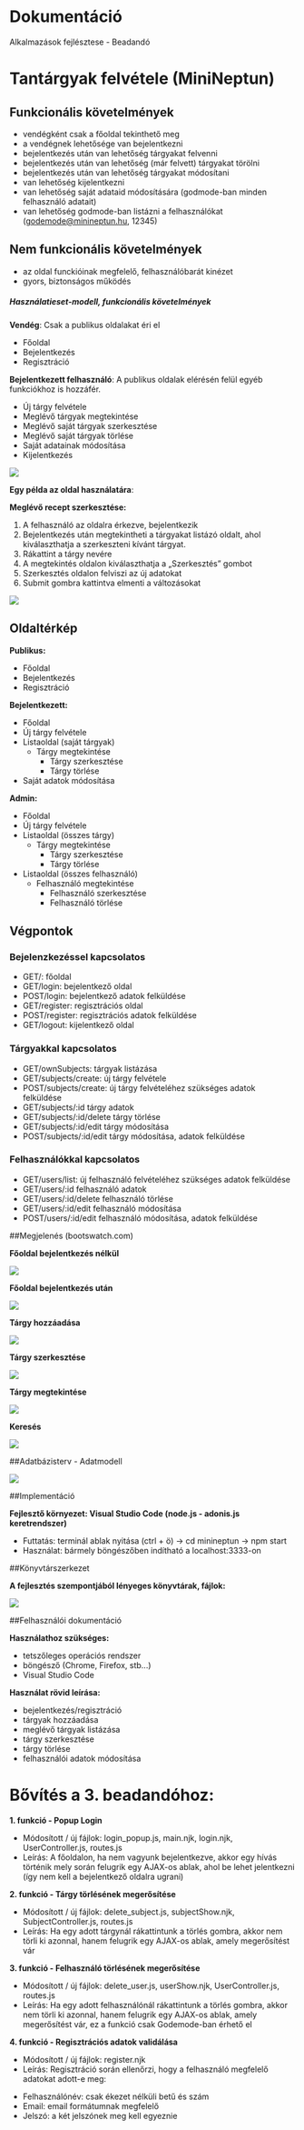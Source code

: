 # Dokumentáció
Alkalmazások fejlésztese - Beadandó

# Tantárgyak felvétele (MiniNeptun)
 
## Funkcionális követelmények
 - vendégként csak a főoldal tekinthető meg
 - a vendégnek lehetősége van bejelentkezni
 - bejelentkezés után van lehetőség tárgyakat felvenni
 - bejelentkezés után van lehetőség (már felvett) tárgyakat törölni
 - bejelentkezés után van lehetőség tárgyakat módosítani
 - van lehetőség kijelentkezni
 - van lehetőség saját adataid módosítására (godmode-ban minden felhasználó adatait)
 - van lehetőség godmode-ban listázni a felhasználókat (godemode@minineptun.hu, 12345)
 
## Nem funkcionális követelmények
 - az oldal funckióinak megfelelő, felhasználóbarát kinézet
 - gyors, biztonságos működés

##### Használatieset-modell, funkcionális követelmények

**Vendég**: Csak a publikus oldalakat éri el

*	Főoldal
*	Bejelentkezés
*	Regisztráció

**Bejelentkezett felhasználó**: A publikus oldalak elérésén felül egyéb funkciókhoz is hozzáfér.

*	Új tárgy felvétele
*	Meglévő tárgyak megtekintése
*	Meglévő saját tárgyak szerkesztése
*	Meglévő saját tárgyak törlése
* Saját adatainak módosítása
* Kijelentkezés

![](diagram1.jpg)

**Egy példa az oldal használatára**:

**Meglévő recept szerkesztése:**

1.	A felhasználó az oldalra érkezve, bejelentkezik
2.	Bejelentkezés után megtekintheti a tárgyakat listázó oldalt, ahol kiválaszthatja a szerkeszteni kívánt tárgyat.
3.	Rákattint a tárgy nevére
4.	A megtekintés oldalon kiválaszthatja a „Szerkesztés” gombot
5.	Szerkesztés oldalon felviszi az új adatokat
6.	Submit gombra kattintva elmenti a változásokat

![](diagram2.jpg)

## Oldaltérkép

**Publikus:**
* Főoldal
* Bejelentkezés
* Regisztráció

**Bejelentkezett:**
* Főoldal
* Új tárgy felvétele
* Listaoldal (saját tárgyak) 
  * Tárgy megtekintése
    * Tárgy szerkesztése 
    * Tárgy törlése
* Saját adatok módosítása

**Admin:**
* Főoldal
* Új tárgy felvétele
* Listaoldal (összes tárgy) 
  * Tárgy megtekintése
    * Tárgy szerkesztése 
    * Tárgy törlése
* Listaoldal (összes felhasználó)
  * Felhasználó megtekintése
    * Felhasználó szerkesztése 
    * Felhasználó törlése
    
## Végpontok

### Bejelenzkezéssel kapcsolatos

* GET/: főoldal
* GET/login: bejelentkező oldal
* POST/login: bejelentkező adatok felküldése
* GET/register: regisztrációs oldal
* POST/register: regisztrációs adatok felküldése
* GET/logout: kijelentkező oldal

### Tárgyakkal kapcsolatos

* GET/ownSubjects: tárgyak listázása
* GET/subjects/create: új tárgy felvétele
* POST/subjects/create: új tárgy felvételéhez szükséges adatok felküldése
* GET/subjects/:id tárgy adatok
* GET/subjects/:id/delete tárgy törlése
* GET/subjects/:id/edit tárgy módosítása
* POST/subjects/:id/edit tárgy módosítása, adatok felküldése

### Felhasználókkal kapcsolatos

* GET/users/list: új felhasználó felvételéhez szükséges adatok felküldése
* GET/users/:id felhasználó adatok
* GET/users/:id/delete felhasználó törlése
* GET/users/:id/edit felhasználó módosítása
* POST/users/:id/edit felhasználó módosítása, adatok felküldése

##Megjelenés (bootswatch.com)

**Főoldal bejelentkezés nélkül**

![](main.jpg)

**Főoldal bejelentkezés után**

![](list.jpg)

**Tárgy hozzáadása**

![](create.jpg)

**Tárgy szerkesztése**

![](edit.jpg)

**Tárgy megtekintése**

![](show.jpg)

**Keresés**

![](search.jpg)

##Adatbázisterv - Adatmodell

![](database.jpg)



##Implementáció

 **Fejlesztő környezet: Visual Studio Code (node.js - adonis.js keretrendszer)**
  * Futtatás: terminál ablak nyitása (ctrl + ö) -> cd minineptun -> npm start
  * Használat: bármely böngészőben indítható a localhost:3333-on
  

##Könyvtárszerkezet
 
  **A fejlesztés szempontjából lényeges könyvtárak, fájlok:**
  
![](files.jpg)

##Felhasználói dokumentáció

**Használathoz szükséges:**
- tetszőleges operációs rendszer
- böngésző (Chrome, Firefox, stb...)
- Visual Studio Code

**Használat rövid leírása:**
- bejelentkezés/regisztráció
- tárgyak hozzáadása
- meglévő tárgyak listázása
- tárgy szerkesztése
- tárgy törlése
- felhasználói adatok módosítása

# Bővítés a 3. beadandóhoz:

**1. funkció - Popup Login**
 - Módosított / új fájlok: login_popup.js, main.njk, login.njk, UserController.js, routes.js
 - Leírás: A főoldalon, ha nem vagyunk bejelentkezve, akkor egy  hívás történik mely során felugrik egy AJAX-os ablak, ahol be lehet jelentkezni (így nem kell a bejelentkező oldalra ugrani)
 
**2. funkció - Tárgy törlésének megerősítése**
 - Módosított / új fájlok: delete_subject.js, subjectShow.njk, SubjectController.js, routes.js
 - Leírás: Ha egy adott tárgynál rákattintunk a törlés gombra, akkor nem törli ki azonnal, hanem felugrik egy AJAX-os ablak, amely megerősítést vár
 
 **3. funkció - Felhasználó törlésének megerősítése**
 - Módosított / új fájlok: delete_user.js, userShow.njk, UserController.js, routes.js
 - Leírás: Ha egy adott felhasználónál rákattintunk a törlés gombra, akkor nem törli ki azonnal, hanem felugrik egy AJAX-os ablak, amely megerősítést vár, ez a funkció csak Godemode-ban érhető el
 
 **4. funkció - Regisztrációs adatok validálása**
 - Módosított / új fájlok: register.njk
 - Leírás: Regisztráció során ellenőrzi, hogy a felhasználó megfelelő adatokat adott-e meg:
  * Felhasználónév: csak ékezet nélküli betű és szám
  * Email: email formátumnak megfelelő
  * Jelszó: a két jelszónek meg kell egyeznie





